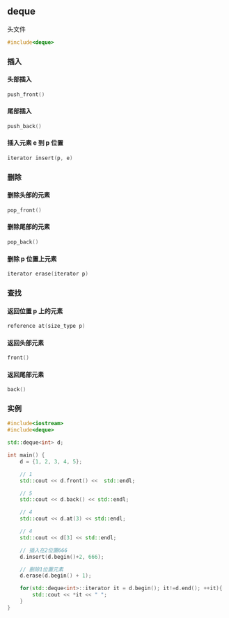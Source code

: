 <!--
 * @Description: 
 * @Version: 1.0
 * @Author: DaLao
 * @Email: dalao@xxx.com
 * @Date: 2021-07-16 22:43:26
 * @LastEditors: DaLao
 * @LastEditTime: 2022-09-11 22:02:21
-->

## deque

头文件

```c++
#include<deque>
```


### 插入


#### 头部插入

```c
push_front()
```


#### 尾部插入

```c
push_back()
```


#### 插入元素 e 到 p 位置

```c
iterator insert(p, e)
```


### 删除


#### 删除头部的元素

```c
pop_front()
```


#### 删除尾部的元素

```c
pop_back()
```


#### 删除 p 位置上元素

```c
iterator erase(iterator p)
```


### 查找


#### 返回位置 p 上的元素

```c
reference at(size_type p)
```


#### 返回头部元素

```c
front()
```


#### 返回尾部元素

```c
back()
```


### 实例

```c++
#include<iostream>
#include<deque>

std::deque<int> d;

int main() {
    d = {1, 2, 3, 4, 5};

    // 1
    std::cout << d.front() <<  std::endl;

    // 5
    std::cout << d.back() << std::endl;

    // 4
    std::cout << d.at(3) << std::endl;

    // 4
    std::cout << d[3] << std::endl;

    // 插入在2位置666
    d.insert(d.begin()+2, 666);

    // 删除1位置元素
    d.erase(d.begin() + 1);

    for(std::deque<int>::iterator it = d.begin(); it!=d.end(); ++it){
        std::cout << *it << " ";
    }
}
```